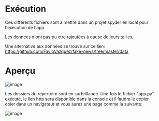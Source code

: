 # Exécution 
Ces différents fichiers sont à mettre dans un projet spyder en local  pour l'exécution de l'app

Les données n'ont pas pu etre rajoutées à cause de leurs tailles.

Une alternative aux données se trouve sur ce lien: https://github.com/FavioVazquez/fake-news/tree/master/data

# Aperçu

![image](https://github.com/ornella-brenda/Fake-News-Detection/assets/82780733/989bdff6-b183-4274-88ca-5dbf06fecff7)

Les dossiers du repertoire sont en surbrillance. Une fois le fichier "app.py" exécuté, le lien http sera disponible dans la console et il faudra le copier coler dans un navigateur et vous aurez une page comme la suivante: 

![image](https://github.com/ornella-brenda/Fake-News-Detection/assets/82780733/ce78b179-6bcb-4d8b-a1e9-5bf2bcfad331)



